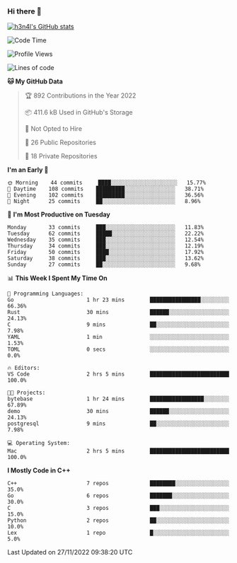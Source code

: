 ### Hi there 👋

[![h3n4l's GitHub stats](https://github-readme-stats.vercel.app/api?username=h3n4l&count_private=true&show_icons=true&theme=radical)](https://github.com/h3n4l/github-readme-stats)

<!--START_SECTION:waka-->
![Code Time](http://img.shields.io/badge/Code%20Time-774%20hrs%201%20min-blue)

![Profile Views](http://img.shields.io/badge/Profile%20Views-0-blue)

![Lines of code](https://img.shields.io/badge/From%20Hello%20World%20I%27ve%20Written-44%20Thousand%20lines%20of%20code-blue)

**🐱 My GitHub Data** 

> 🏆 892 Contributions in the Year 2022
 > 
> 📦 411.6 kB Used in GitHub's Storage 
 > 
> 🚫 Not Opted to Hire
 > 
> 📜 26 Public Repositories 
 > 
> 🔑 18 Private Repositories  
 > 
**I'm an Early 🐤** 

```text
🌞 Morning    44 commits     ████░░░░░░░░░░░░░░░░░░░░░   15.77% 
🌆 Daytime    108 commits    █████████░░░░░░░░░░░░░░░░   38.71% 
🌃 Evening    102 commits    █████████░░░░░░░░░░░░░░░░   36.56% 
🌙 Night      25 commits     ██░░░░░░░░░░░░░░░░░░░░░░░   8.96%

```
📅 **I'm Most Productive on Tuesday** 

```text
Monday       33 commits     ███░░░░░░░░░░░░░░░░░░░░░░   11.83% 
Tuesday      62 commits     █████░░░░░░░░░░░░░░░░░░░░   22.22% 
Wednesday    35 commits     ███░░░░░░░░░░░░░░░░░░░░░░   12.54% 
Thursday     34 commits     ███░░░░░░░░░░░░░░░░░░░░░░   12.19% 
Friday       50 commits     ████░░░░░░░░░░░░░░░░░░░░░   17.92% 
Saturday     38 commits     ███░░░░░░░░░░░░░░░░░░░░░░   13.62% 
Sunday       27 commits     ██░░░░░░░░░░░░░░░░░░░░░░░   9.68%

```


📊 **This Week I Spent My Time On** 

```text
💬 Programming Languages: 
Go                       1 hr 23 mins        ████████████████░░░░░░░░░   66.36% 
Rust                     30 mins             ██████░░░░░░░░░░░░░░░░░░░   24.13% 
C                        9 mins              ██░░░░░░░░░░░░░░░░░░░░░░░   7.98% 
YAML                     1 min               ░░░░░░░░░░░░░░░░░░░░░░░░░   1.53% 
TOML                     0 secs              ░░░░░░░░░░░░░░░░░░░░░░░░░   0.0%

🔥 Editors: 
VS Code                  2 hrs 5 mins        █████████████████████████   100.0%

🐱‍💻 Projects: 
bytebase                 1 hr 24 mins        █████████████████░░░░░░░░   67.89% 
demo                     30 mins             ██████░░░░░░░░░░░░░░░░░░░   24.13% 
postgresql               9 mins              ██░░░░░░░░░░░░░░░░░░░░░░░   7.98%

💻 Operating System: 
Mac                      2 hrs 5 mins        █████████████████████████   100.0%

```

**I Mostly Code in C++** 

```text
C++                      7 repos             ████████░░░░░░░░░░░░░░░░░   35.0% 
Go                       6 repos             ███████░░░░░░░░░░░░░░░░░░   30.0% 
C                        3 repos             ███░░░░░░░░░░░░░░░░░░░░░░   15.0% 
Python                   2 repos             ██░░░░░░░░░░░░░░░░░░░░░░░   10.0% 
Lex                      1 repo              █░░░░░░░░░░░░░░░░░░░░░░░░   5.0%

```



 Last Updated on 27/11/2022 09:38:20 UTC
<!--END_SECTION:waka-->

